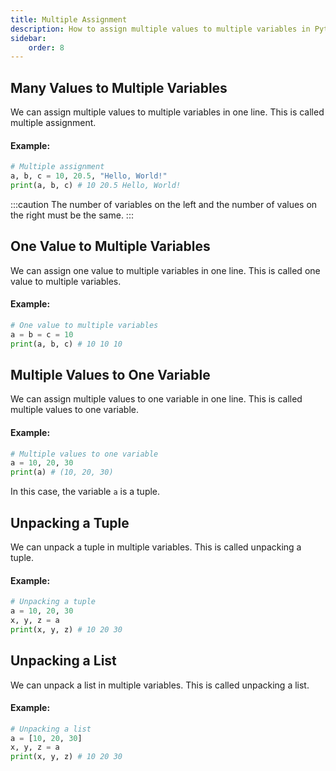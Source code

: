 ```yaml
---
title: Multiple Assignment
description: How to assign multiple values to multiple variables in Python. Learn about multiple assignment, one value to multiple variables, multiple values to one variable, and unpacking a tuple or list.
sidebar: 
    order: 8
---
```


## Many Values to Multiple Variables
We can assign multiple values to multiple variables in one line. This is called multiple assignment.

#### Example:
```python title="variable.py" showLineNumbers{1} {2,3,4}
# Multiple assignment
a, b, c = 10, 20.5, "Hello, World!"
print(a, b, c) # 10 20.5 Hello, World!
```
:::caution
The number of variables on the left and the number of values on the right must be the same.
:::

## One Value to Multiple Variables
We can assign one value to multiple variables in one line. This is called one value to multiple variables.

#### Example:
```python title="variable.py" showLineNumbers{1} {2}
# One value to multiple variables
a = b = c = 10
print(a, b, c) # 10 10 10
```

## Multiple Values to One Variable
We can assign multiple values to one variable in one line. This is called multiple values to one variable.

#### Example:
```python title="variable.py" showLineNumbers{1} {2}
# Multiple values to one variable
a = 10, 20, 30
print(a) # (10, 20, 30)
```
In this case, the variable `a` is a tuple.

## Unpacking a Tuple
We can unpack a tuple in multiple variables. This is called unpacking a tuple.

#### Example:
```python title="variable.py" showLineNumbers{1} {3}
# Unpacking a tuple
a = 10, 20, 30
x, y, z = a
print(x, y, z) # 10 20 30
```

## Unpacking a List
We can unpack a list in multiple variables. This is called unpacking a list.

#### Example:
```python title="variable.py" showLineNumbers{1} {3}
# Unpacking a list
a = [10, 20, 30]
x, y, z = a
print(x, y, z) # 10 20 30
```